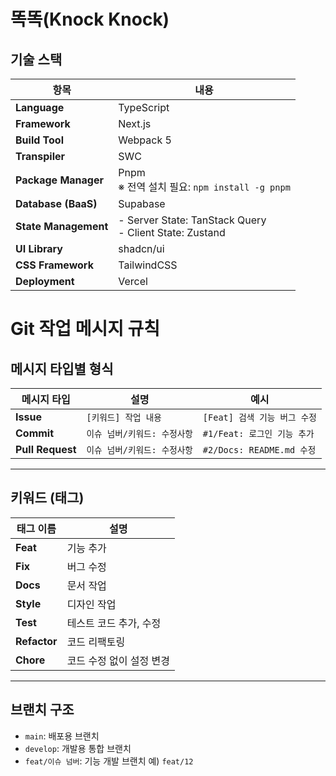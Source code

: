 # 똑똑(Knock Knock) 

## 기술 스택

| 항목                 | 내용                                                      |
| -------------------- | --------------------------------------------------------- |
| **Language**         | TypeScript                                                |
| **Framework**        | Next.js                                                   |
| **Build Tool**       | Webpack 5                                                 |
| **Transpiler**       | SWC                                                       |
| **Package Manager**  | Pnpm<br>※ 전역 설치 필요: `npm install -g pnpm`           |
| **Database (BaaS)**  | Supabase                                                  |
| **State Management** | - Server State: TanStack Query<br>- Client State: Zustand |
| **UI Library**       | shadcn/ui                                                 |
| **CSS Framework**    | TailwindCSS                                               |
| **Deployment**       | Vercel                                                    |

# Git 작업 메시지 규칙

## 메시지 타입별 형식

| 메시지 타입      | 설명                         | 예시                         |
| ---------------- | ---------------------------- | ---------------------------- |
| **Issue**        | `[키워드] 작업 내용`         | `[Feat] 검색 기능 버그 수정` |
| **Commit**       | `이슈 넘버/키워드: 수정사항` | `#1/Feat: 로그인 기능 추가`  |
| **Pull Request** | `이슈 넘버/키워드: 수정사항` | `#2/Docs: README.md 수정`    |

---

## 키워드 (태그)

| 태그 이름    | 설명                     |
| ------------ | ------------------------ |
| **Feat**     | 기능 추가                |
| **Fix**      | 버그 수정                |
| **Docs**     | 문서 작업                |
| **Style**    | 디자인 작업              |
| **Test**     | 테스트 코드 추가, 수정   |
| **Refactor** | 코드 리팩토링            |
| **Chore**    | 코드 수정 없이 설정 변경 |

---

## 브랜치 구조

- `main`: 배포용 브랜치
- `develop`: 개발용 통합 브랜치
- `feat/이슈 넘버`: 기능 개발 브랜치 예) `feat/12`
